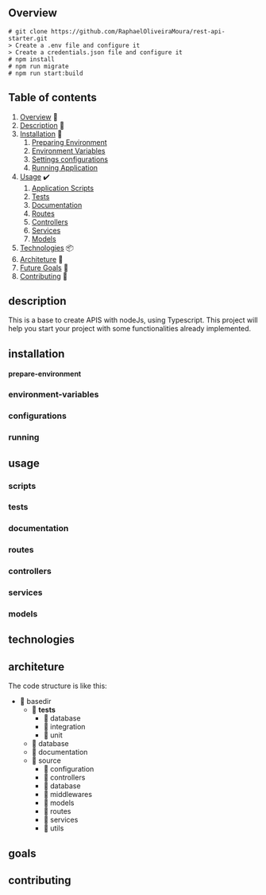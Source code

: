 ## Overview
```
# git clone https://github.com/RaphaelOliveiraMoura/rest-api-starter.git
> Create a .env file and configure it
> Create a credentials.json file and configure it
# npm install
# npm run migrate
# npm run start:build
```

## Table of contents
1. [Overview](#overview) 👀
1. [Description](#description) 📝
1. [Installation](#installation) 🚀
   1. [Preparing Environment](#prepare-environment)
   1. [Environment Variables](#environment-variables)
   1. [Settings configurations](#configurations)
   1. [Running Application](#running)
1. [Usage](#usage) ✔️
   1. [Application Scripts](#scripts)
   1. [Tests](#tests)
   1. [Documentation](#documentation)
   1. [Routes](#routes)
   1. [Controllers](#controllers)
   1. [Services](#services)
   1. [Models](#models)
1. [Technologies](#technologies) 📦
1. [Architeture](#architeture) 📐
1. [Future Goals](#goals) 🎯
1. [Contributing](#contributing) 🎈

## description
This is a base to create APIS with nodeJs, using Typescript. This project will help you start your project with some functionalities already implemented. 

## installation

#### prepare-environment

### environment-variables

### configurations

### running

## usage

### scripts

### tests

### documentation

### routes

### controllers

### services

### models

## technologies

## architeture
The code structure is like this:
- 📂 basedir
    - 📂 __tests__
        - 📂 database
        - 📂 integration
        - 📂 unit
    - 📂 database
    - 📂 documentation
    - 📂 source
        - 📂 configuration
        - 📂 controllers
        - 📂 database
        - 📂 middlewares
        - 📂 models
        - 📂 routes
        - 📂 services
        - 📂 utils

## goals

## contributing
